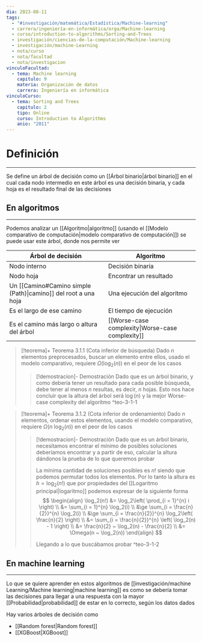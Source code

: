 ```yaml
---
dia: 2023-08-11
tags:
  - "#investigación/matemática/Estadística/Machine-learning"
  - carrera/ingeniería-en-informática/orga/Machine-learning
  - curso/introduction-to-algorithms/Sorting-and-Trees
  - investigación/ciencias-de-la-computación/Machine-learning
  - investigación/machine-Learning
  - nota/curso
  - nota/facultad
  - nota/investigacion
vinculoFacultad:
  - tema: Machine learning
    capitulo: 9
    materia: Organización de datos
    carrera: Ingeniería en informática
vinculoCurso:
  - tema: Sorting and Trees
    capitulo: 2
    tipo: Online
    curso: Introduction to Algorithms
    anio: "2011"
---
```

# Definición
---
Se define un árbol de decisión como un [[Árbol binario|árbol binario]] en el cual cada nodo intermedio en este árbol es una decisión binaria, y cada hoja es el resultado final de las decisiones

## En algoritmos
---
Podemos analizar un [[Algoritmo|algoritmo]] (usando el [[Modelo comparativo de computación|modelo comparativo de computación]]) se puede usar este árbol, donde nos permite ver

| Árbol de decisión                                              | Algoritmo                                        |
| -------------------------------------------------------------- | ------------------------------------------------ |
| Nodo interno                                                   | Decisión binaria                                 |
| Nodo hoja                                                      | Encontrar un resultado                           |
| Un [[Camino#Camino simple (Path)\|camino]] del root a una hoja | Una ejecución del algoritmo                      |
| Es el largo de ese camino                                      | El tiempo de ejecución                           |
| Es el camino más largo o altura del árbol                      | [[Worse-case complexity\|Worse-case complexity]] |

> [!teorema]+ Teorema 3.1.1 (Cota inferior de búsqueda) 
> Dado $n$ elementos preprocesados, buscar un elemento entre ellos, usado el modelo comparativo, requiere $\Omega(\log_2(n))$ en el peor de los casos
> 
> > [!demostracion]- Demostración
> > Dado que es un árbol binario, y como debería tener un resultado para cada posible búsqueda, debe tener al menos $n$ resultas, es decir, $n$ hojas. Esto nos hace concluir que la altura del árbol será $\log(n)$ y la mejor Worse-case complexity del algoritmo
^teo-3-1-1

> [!teorema]+ Teorema 3.1.2 (Cota inferior de ordenamiento)
> Dado $n$ elementos, ordenar estos elementos, usando el modelo comparativo, requiere $\Omega(n ~ \log_2(n))$ en el peor de los casos
> 
> > [!demostracion]- Demostración
> > Dado que es un árbol binario, necesitamos encontrar el mínimo de posibles soluciones deberíamos encontrar y a partir de eso, calcular la altura dándonos la prueba de lo que queremos probar
> > 
> > La mínima cantidad de soluciones posibles es $n!$ siendo que podemos permutar todos los elementos. Por lo tanto la altura es $h = \log_2(n!)$ que por propiedades del [[Logaritmo principal|logaritmo]] podemos expresar de la siguiente forma $$ \begin{align} 
> >     \log_2(n!) &= \log_2\left( \prod_{i = 1}^{n} i \right) \\
> >      &= \sum_{i = 1}^{n} \log_2(i) \\
> >      &\ge \sum_{i = \frac{n}{2}}^{n} \log_2(i) \\
> >      &\ge \sum_{i = \frac{n}{2}}^{n} \log_2\left( \frac{n}{2} \right) \\
> >      &= \sum_{i = \frac{n}{2}}^{n} \left( \log_2(n) - 1 \right) \\
> >      &= \frac{n}{2} ~ \log_2(n) - \frac{n}{2} \\
> >      &= \Omega(n ~ \log_2(n))
> > \end{align} $$
> > 
> > Llegando a lo que buscábamos probar
^teo-3-1-2

## En machine learning
---
Lo que se quiere aprender en estos algoritmos de [[investigación/machine Learning/Machine learning|machine learning]] es como se debería tomar las decisiones para llegar a una respuesta con la mayor [[Probabilidad|probabilidad]] de estar en lo correcto, según los datos dados

Hay varios árboles de decisión como
* [[Random forest|Random forest]]
* [[XGBoost|XGBoost]]